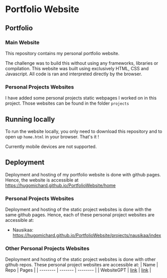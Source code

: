 # Portfolio Website

## Portfolio

### Main Website

This repository contains my personal portfolio website.

The challenge was to build this without using any frameworks, libraries or compilation. This website was built using exclusively HTML, CSS and Javascript. All code is ran and interpreted directly by the browser.


### Personal Projects Websites

I have added some personal projects static webpages I worked on in this project. Those websites can be found in the folder `projects`

## Running locally

To run the website locally, you only need to download this repository and to open up `home.html` in your browser. That's it !

Currently mobile devices are not supported.

## Deployment

Deployment and hosting of my portfolio website is done with github pages. Hence, the website is accessible at https://hugomichard.github.io/PortfolioWebsite/home

### Personal Projects Websites

Deployment and hosting of the static project websites is done with the same github pages. Hence, each of these personal project websites are accessible at:
- Nausikaa: https://hugomichard.github.io/PortfolioWebsite/projects/nausikaa/index

### Other Personal Projects Websites

Deployment and hosting of the static project websites is done with other github repos. These personal project websites are accessible at:
| Name | Repo | Pages |
| -------- | ------- | -------- |
| WebsiteGPT  | [link](https://github.com/HugoMichard/PortfolioWebsiteGPT) | [link](https://hugomichard.github.io/PortfolioWebsiteGPT) | 

